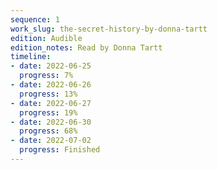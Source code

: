 ```yaml
---
sequence: 1
work_slug: the-secret-history-by-donna-tartt
edition: Audible
edition_notes: Read by Donna Tartt
timeline:
- date: 2022-06-25
  progress: 7%
- date: 2022-06-26
  progress: 13%
- date: 2022-06-27
  progress: 19%
- date: 2022-06-30
  progress: 68%
- date: 2022-07-02
  progress: Finished
---
```


